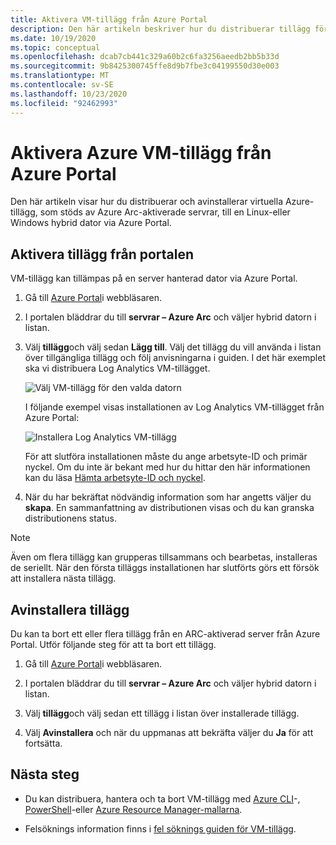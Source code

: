 ```yaml
---
title: Aktivera VM-tillägg från Azure Portal
description: Den här artikeln beskriver hur du distribuerar tillägg för virtuella datorer till Azure Arc-aktiverade servrar som körs i hybrid moln miljöer från Azure Portal.
ms.date: 10/19/2020
ms.topic: conceptual
ms.openlocfilehash: dcab7cb441c329a60b2c6fa3256aeedb2bb5b33d
ms.sourcegitcommit: 9b8425300745ffe8d9b7fbe3c04199550d30e003
ms.translationtype: MT
ms.contentlocale: sv-SE
ms.lasthandoff: 10/23/2020
ms.locfileid: "92462993"
---
```

# <a name="enable-azure-vm-extensions-from-the-azure-portal"></a>Aktivera Azure VM-tillägg från Azure Portal

Den här artikeln visar hur du distribuerar och avinstallerar virtuella Azure-tillägg, som stöds av Azure Arc-aktiverade servrar, till en Linux-eller Windows hybrid dator via Azure Portal.

## <a name="enable-extensions-from-the-portal"></a>Aktivera tillägg från portalen

VM-tillägg kan tillämpas på en server hanterad dator via Azure Portal.

1. Gå till [Azure Portal](https://portal.azure.com)i webbläsaren.

2. I portalen bläddrar du till **servrar – Azure Arc** och väljer hybrid datorn i listan.

3. Välj **tillägg**och välj sedan **Lägg till**. Välj det tillägg du vill använda i listan över tillgängliga tillägg och följ anvisningarna i guiden. I det här exemplet ska vi distribuera Log Analytics VM-tillägget.

    ![Välj VM-tillägg för den valda datorn](./media/manage-vm-extensions/add-vm-extensions.png)

    I följande exempel visas installationen av Log Analytics VM-tillägget från Azure Portal:

    ![Installera Log Analytics VM-tillägg](./media/manage-vm-extensions/mma-extension-config.png)

    För att slutföra installationen måste du ange arbetsyte-ID och primär nyckel. Om du inte är bekant med hur du hittar den här informationen kan du läsa [Hämta arbetsyte-ID och nyckel](../../azure-monitor/platform/log-analytics-agent.md#workspace-id-and-key).

4. När du har bekräftat nödvändig information som har angetts väljer du **skapa**. En sammanfattning av distributionen visas och du kan granska distributionens status.

>[!NOTE]
>Även om flera tillägg kan grupperas tillsammans och bearbetas, installeras de seriellt. När den första tilläggs installationen har slutförts görs ett försök att installera nästa tillägg.

## <a name="uninstall-extension"></a>Avinstallera tillägg

Du kan ta bort ett eller flera tillägg från en ARC-aktiverad server från Azure Portal. Utför följande steg för att ta bort ett tillägg.

1. Gå till [Azure Portal](https://portal.azure.com)i webbläsaren.

2. I portalen bläddrar du till **servrar – Azure Arc** och väljer hybrid datorn i listan.

3. Välj **tillägg**och välj sedan ett tillägg i listan över installerade tillägg.

4. Välj **Avinstallera** och när du uppmanas att bekräfta väljer du **Ja** för att fortsätta.

## <a name="next-steps"></a>Nästa steg

- Du kan distribuera, hantera och ta bort VM-tillägg med [Azure CLI](manage-vm-extensions-cli.md)-, [PowerShell](manage-vm-extensions-powershell.md)-eller [Azure Resource Manager-mallarna](manage-vm-extensions-template.md).

- Felsöknings information finns i [fel söknings guiden för VM-tillägg](troubleshoot-vm-extensions.md).